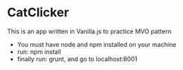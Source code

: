# CatClicker
This is an app written in Vanilla.js to practice MVO pattern
- You must have node and npm installed on your machine
- run: npm install
- finally run: grunt, and go to localhost:8001
